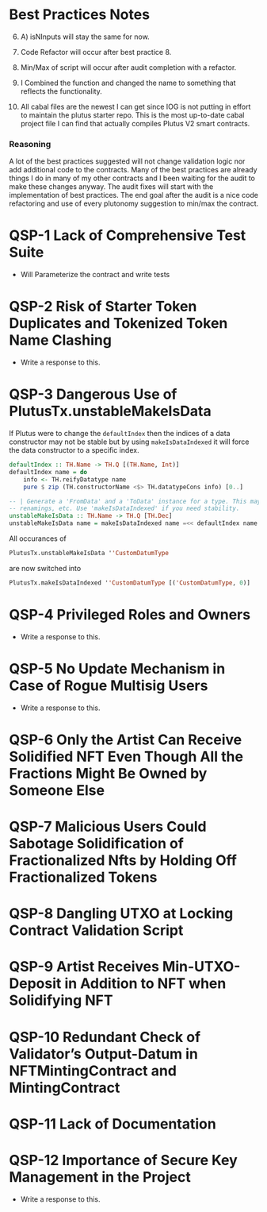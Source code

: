 # Best Practices Notes

6. A) isNInputs will stay the same for now.

7. Code Refactor will occur after best practice 8.

8. Min/Max of script will occur after audit completion with a refactor.

10. I Combined the function and changed the name to something that reflects the functionality.

12. All cabal files are the newest I can get since IOG is not putting in effort to maintain the plutus starter repo. This is the most up-to-date cabal project file I can find that actually compiles Plutus V2 smart contracts.

### Reasoning

A lot of the best practices suggested will not change validation logic nor add additional code to the contracts. Many of the best practices are already things I do in many of my other contracts and I been waiting for the audit to make these changes anyway. The audit fixes will start with the implementation of best practices. The end goal after the audit is a nice code refactoring and use of every plutonomy suggestion to min/max the contract.

# QSP-1 Lack of Comprehensive Test Suite

- Will Parameterize the contract and write tests

# QSP-2 Risk of Starter Token Duplicates and Tokenized Token Name Clashing

- Write a response to this.

# QSP-3 Dangerous Use of PlutusTx.unstableMakeIsData

If Plutus were to change the ```defaultIndex``` then the indices of a data constructor may not be stable but by using ```makeIsDataIndexed``` it will force the data constructor to a specific index.

```hs
defaultIndex :: TH.Name -> TH.Q [(TH.Name, Int)]
defaultIndex name = do
    info <- TH.reifyDatatype name
    pure $ zip (TH.constructorName <$> TH.datatypeCons info) [0..]

-- | Generate a 'FromData' and a 'ToData' instance for a type. This may not be stable in the face of constructor additions,
-- renamings, etc. Use 'makeIsDataIndexed' if you need stability.
unstableMakeIsData :: TH.Name -> TH.Q [TH.Dec]
unstableMakeIsData name = makeIsDataIndexed name =<< defaultIndex name
```

All occurances of 

```hs
PlutusTx.unstableMakeIsData ''CustomDatumType
```

are now switched into

```hs
PlutusTx.makeIsDataIndexed ''CustomDatumType [('CustomDatumType, 0)]
```

# QSP-4 Privileged Roles and Owners

- Write a response to this.

# QSP-5 No Update Mechanism in Case of Rogue Multisig Users

- Write a response to this.

# QSP-6 Only the Artist Can Receive Solidified NFT Even Though All the Fractions Might Be Owned by Someone Else

# QSP-7 Malicious Users Could Sabotage Solidification of Fractionalized Nfts by Holding Off Fractionalized Tokens

# QSP-8 Dangling UTXO at Locking Contract Validation Script

# QSP-9 Artist Receives Min-UTXO-Deposit in Addition to NFT when Solidifying NFT

# QSP-10 Redundant Check of Validator’s Output-Datum in NFTMintingContract and MintingContract

# QSP-11 Lack of Documentation

# QSP-12 Importance of Secure Key Management in the Project

- Write a response to this.
